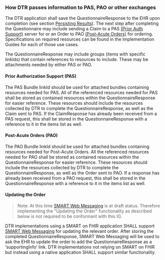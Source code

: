 
### How DTR passes information to PAS, PAO or other exchanges

The DTR application shall save the QuestionnaireResponse to the EHR upon completion (see section [Persisting Results](specification__behaviors__persisting_results.html)). The next step after completing the Questionnaire may include sending a Claim to a PAS [(Prior Auth Support)](http://build.fhir.org/ig/HL7/davinci-pas/) server for or an Order to PAO [(Post-Acute Orders)](http://build.fhir.org/ig/HL7/dme-orders/) for ordering. Specifications on required resources can be found in the Implementation Guides for each of those use cases.  
 
The QuestionnaireResponse may include groups (items with specific linkIds) that contain references to resources to include. These may be attachments needed by either PAS or PAO. 
 
#### Prior Authorization Support (PAS) 
The PAS Bundle linkId should be used for attached bundles containing resources needed for PAS. All of the referenced resources needed for PAS shall be stored as contained resources within the QuestionnaireResponse for easier reference. These resources should include the resources collected by DTR to complete the QuestionnaireResponse, as well as the Claim sent to PAS. If the ClaimResponse has already been received from a PAS request, this shall be stored in the QuestionnaireResponse with a reference to it in the items list as well. 
 
#### Post-Acute Orders (PAO) 
The PAO Bundle linkId should be used for attached bundles containing resources needed for Post-Acute Orders. All the referenced resources needed for PAO shall be stored as contained resources within the QuestionnaireResponse for easier reference. These resources should include the resources collected by DTR to complete the QuestionnaireResponse, as well as the Order sent to PAO. If a response has already been received from a PAO request, this shall be stored in the QuestionnaireResponse with a reference to it in the items list as well. 

#### Updating the Order

<blockquote class="stu-note">
<p>
Note: At this time <a href="http://hl7.org/fhir/uv/smart-web-messaging/2020Sep/">SMART Web Messaging</a> is at draft status. Therefore implementing the "Updating the Order" functionality as described below is not required to be conformant with this IG.</p>
</blockquote>

DTR implementations using a SMART on FHIR application SHALL support [SMART Web Messaging](http://hl7.org/fhir/uv/smart-web-messaging/2020Sep/) for updating the relevant order. After storing the completed QuestionnaireResponse, SMART Web Messaging will be used to ask the EHR to update the order to add the QuestionnaireResponse as a ‘supportingInfo’ link. DTR implementations not relying on SMART on FHIR but instead using a native application SHALL support similar functionality. 


